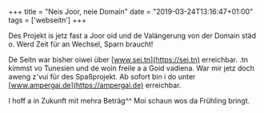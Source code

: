+++
title = "Neis Joor, neie Domain"
date = "2019-03-24T13:16:47+01:00"
tags = ['webseitn']
+++

Des Projekt is jetz fast a Joor oid und de Valängerung von der Domain städ o. Werd Zeit für an Wechsel, Sparn braucht!

<!--more-->

De Seitn war bisher oiwei über [www.sei.tn](https://sei.tn) erreichbar. .tn kimmst vo Tunesien und de woin freile a a Goid vadiena. War mir jetz doch aweng z'vui für des Spaßprojekt. Ab sofort bin i do unter [www.ampergai.de](https://ampergai.de) erreichbar.

I hoff a in Zukunft mit mehra Beträg^^ Moi schaun wos da Frühling bringt.
